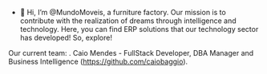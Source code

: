 - 👋 Hi, I’m @MundoMoveis, a furniture factory. Our mission is to contribute with the realization of dreams through intelligence and technology.
Here, you can find ERP solutions that our technology sector has developed! So, explore!



Our current team:
. Caio Mendes - FullStack Developer, DBA Manager and Business Intelligence (https://github.com/caiobaggio).
